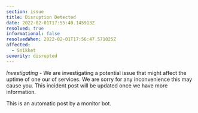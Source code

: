 ```yaml
---
section: issue
title: Disruption Detected
date: 2022-02-01T17:55:40.145913Z
resolved: true
informational: false
resolvedWhen: 2022-02-01T17:56:47.571025Z
affected:
  - Snikket
severity: disrupted
---
```

*Investigating* - We are investigating a potential issue that might affect the uptime of one our of services. We are sorry for any inconvenience this may cause you. This incident post will be updated once we have more information.

This is an automatic post by a monitor bot.
        
